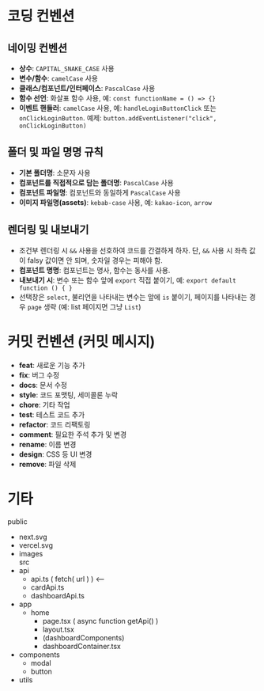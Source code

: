 # 코딩 컨벤션

## 네이밍 컨벤션

- **상수**: `CAPITAL_SNAKE_CASE` 사용
- **변수/함수**: `camelCase` 사용
- **클래스/컴포넌트/인터페이스**: `PascalCase` 사용
- **함수 선언**: 화살표 함수 사용, 예: `const functionName = () => {}`
- **이벤트 핸들러**: `camelCase` 사용, 예: `handleLoginButtonClick` 또는 `onClickLoginButton`. 예제: `button.addEventListener("click", onClickLoginButton)`

## 폴더 및 파일 명명 규칙

- **기본 폴더명**: 소문자 사용
- **컴포넌트를 직접적으로 담는 폴더명**: `PascalCase` 사용
- **컴포넌트 파일명**: 컴포넌트와 동일하게 `PascalCase` 사용
- **이미지 파일명(assets)**: `kebab-case` 사용, 예: `kakao-icon`, `arrow`

## 렌더링 및 내보내기

- 조건부 렌더링 시 `&&` 사용을 선호하여 코드를 간결하게 하자. 단, `&&` 사용 시 좌측 값이 falsy 값이면 안 되며, 숫자일 경우는 피해야 함.
- **컴포넌트 명명**: 컴포넌트는 명사, 함수는 동사를 사용.
- **내보내기 시**: 변수 또는 함수 앞에 `export` 직접 붙이기, 예: `export default function () { }`
- 선택창은 `select`, 불리언을 나타내는 변수는 앞에 `is` 붙이기, 페이지를 나타내는 경우 `page` 생략 (예: list 페이지면 그냥 `List`)

# 커밋 컨벤션 (커밋 메시지)

- **feat**: 새로운 기능 추가
- **fix**: 버그 수정
- **docs**: 문서 수정
- **style**: 코드 포맷팅, 세미콜론 누락
- **chore**: 기타 작업
- **test**: 테스트 코드 추가
- **refactor**: 코드 리팩토링
- **comment**: 필요한 주석 추가 및 변경
- **rename**: 이름 변경
- **design**: CSS 등 UI 변경
- **remove**: 파일 삭제

# 기타
public  
 - next.svg  
 - vercel.svg  
 - images  
src  
 - api  
   - api.ts ( fetch( url ) ) <--  
   - cardApi.ts  
   - dashboardApi.ts  
 - app  
   - home  
     - page.tsx ( async function getApi() )  
     - layout.tsx  
     - (dashboardComponents)  
     - dashboardContainer.tsx  
 - components  
    - modal  
    - button  
 - utils  
 


